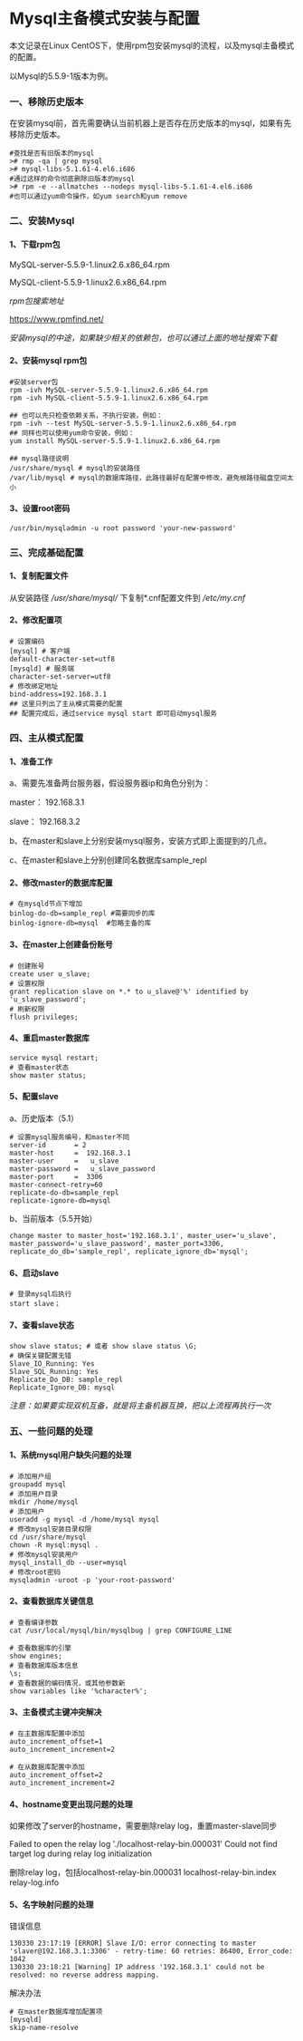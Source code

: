 # Mysql主备模式安装与配置

本文记录在Linux CentOS下，使用rpm包安装mysql的流程，以及mysql主备模式的配置。

以Mysql的5.5.9-1版本为例。

### 一、移除历史版本

在安装mysql前，首先需要确认当前机器上是否存在历史版本的mysql，如果有先移除历史版本。

```shell
#查找是否有旧版本的mysql
># rmp -qa | grep mysql
># mysql-libs-5.1.61-4.el6.i686
#通过这样的命令彻底删除旧版本的mysql
># rpm -e --allmatches --nodeps mysql-libs-5.1.61-4.el6.i686
#也可以通过yum命令操作，如yum search和yum remove
```

### 二、安装Mysql

#### 1、下载rpm包

MySQL-server-5.5.9-1.linux2.6.x86_64.rpm

MySQL-client-5.5.9-1.linux2.6.x86_64.rpm

*rpm包搜索地址*

https://www.rpmfind.net/

*安装mysql的中途，如果缺少相关的依赖包，也可以通过上面的地址搜索下载*

#### 2、安装mysql rpm包

```shell
#安装server包
rpm -ivh MySQL-server-5.5.9-1.linux2.6.x86_64.rpm
rpm -ivh MySQL-client-5.5.9-1.linux2.6.x86_64.rpm

## 也可以先只检查依赖关系，不执行安装，例如：
rpm -ivh --test MySQL-server-5.5.9-1.linux2.6.x86_64.rpm
## 同样也可以使用yum命令安装，例如：
yum install MySQL-server-5.5.9-1.linux2.6.x86_64.rpm

## mysql路径说明
/usr/share/mysql # mysql的安装路径
/var/lib/mysql # mysql的数据库路径，此路径最好在配置中修改，避免根路径磁盘空间太小
```

#### 3、设置root密码

```shell
/usr/bin/mysqladmin -u root password 'your-new-password'
```

### 三、完成基础配置

#### 1、复制配置文件

从安装路径 */usr/share/mysql/* 下复制*.cnf配置文件到 */etc/my.cnf*

#### 2、修改配置项

```shell
# 设置编码
[mysql] # 客户端
default-character-set=utf8
[mysqld] # 服务端
character-set-server=utf8
# 修改绑定地址
bind-address=192.168.3.1
## 这里只列出了主从模式需要的配置
## 配置完成后，通过service mysql start 即可启动mysql服务
```

### 四、主从模式配置

#### 1、准备工作

a、需要先准备两台服务器，假设服务器ip和角色分别为：

master： 192.168.3.1

slave： 192.168.3.2

b、在master和slave上分别安装mysql服务，安装方式即上面提到的几点。

c、在master和slave上分别创建同名数据库sample_repl

#### 2、修改master的数据库配置

```shell
# 在mysqld节点下增加
binlog-do-db=sample_repl #需要同步的库
binlog-ignore-db=mysql  #忽略主备的库
```

#### 3、在master上创建备份账号

```shell
# 创建账号
create user u_slave;
# 设置权限
grant replication slave on *.* to u_slave@'%' identified by 'u_slave_password';
# 刷新权限
flush privileges;
```

#### 4、重启master数据库

```shell
service mysql restart;
# 查看master状态
show master status;
```

#### 5、配置slave

a、历史版本（5.1）

```shell
# 设置mysql服务编号，和master不同
server-id       = 2
master-host     =  192.168.3.1
master-user     =   u_slave
master-password =   u_slave_password
master-port     =  3306
master-connect-retry=60
replicate-do-db=sample_repl
replicate-ignore-db=mysql
```

b、当前版本（5.5开始）

```shell
change master to master_host='192.168.3.1', master_user='u_slave', master_password='u_slave_password', master_port=3306, replicate_do_db='sample_repl', replicate_ignore_db='mysql';
```

#### 6、启动slave

```shell
# 登录mysql后执行
start slave；
```

#### 7、查看slave状态

```shell
show slave status; # 或者 show slave status \G;
# 确保关键配置无错
Slave_IO_Running: Yes
Slave_SQL_Running: Yes
Replicate_Do_DB: sample_repl
Replicate_Ignore_DB: mysql
```

*注意：如果要实现双机互备，就是将主备机器互换，把以上流程再执行一次*

### 五、一些问题的处理

#### 1、系统mysql用户缺失问题的处理

```shell
# 添加用户组
groupadd mysql
# 添加用户目录
mkdir /home/mysql
# 添加用户
useradd -g mysql -d /home/mysql mysql
# 修改mysql安装目录权限
cd /usr/share/mysql
chown -R mysql:mysql .
# 修改mysql安装用户
mysql_install_db --user=mysql
# 修改root密码
mysqladmin -uroot -p 'your-root-password'
```

#### 2、查看数据库关键信息

```shell
# 查看编译参数
cat /usr/local/mysql/bin/mysqlbug | grep CONFIGURE_LINE

# 查看数据库的引擎
show engines;
# 查看数据库版本信息
\s;
# 查看数据的编码情况，或其他参数新
show variables like '%character%';
```

#### 3、主备模式主键冲突解决

```shell
# 在主数据库配置中添加
auto_increment_offset=1
auto_increment_increment=2

# 在从数据库配置中添加
auto_increment_offset=2
auto_increment_increment=2
```

#### 4、hostname变更出现问题的处理

如果修改了server的hostname，需要删除relay log，重置master-slave同步

Failed to open the relay log './localhost-relay-bin.000031' Could not find target log during relay log initialization

删除relay log，包括localhost-relay-bin.000031 localhost-relay-bin.index  relay-log.info

#### 5、名字映射问题的处理

错误信息

```shell
130330 23:17:19 [ERROR] Slave I/O: error connecting to master 'slaver@192.168.3.1:3306' - retry-time: 60 retries: 86400, Error_code: 1042
130330 23:18:21 [Warning] IP address '192.168.3.1' could not be resolved: no reverse address mapping.
```

解决办法

```shell
# 在master数据库增加配置项
[mysqld]
skip-name-resolve
```